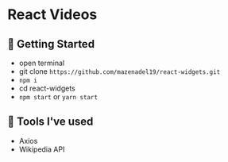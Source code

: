 # React Videos

## 🚀 Getting Started

- open terminal
- git clone `https://github.com/mazenadel19/react-widgets.git`
- `npm i`
- cd react-widgets
- `npm start` or `yarn start`

## 🧰 Tools I've used

- Axios
- Wikipedia API

